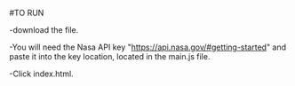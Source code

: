 #TO RUN

  -download the file.

  -You will need the Nasa API key "https://api.nasa.gov/#getting-started" and paste it into the key location,
    located in the main.js file.

  -Click index.html.

